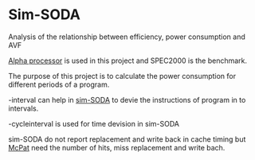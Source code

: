 # Sim-SODA
Analysis of the relationship between efficiency, power consumption and AVF


[Alpha processor](https://en.wikipedia.org/wiki/DEC_Alpha) is used in this project and SPEC2000 is the benchmark.

The purpose of this project is to calculate the power consumption for different periods of a program.

-interval can help in [sim-SODA](https://pdfs.semanticscholar.org/b490/7b8a9d4c597acf947246f401e3752f30ff0b.pdf) to devie the instructions of program in to intervals.

-cycleinterval is used for time devision in sim-SODA

sim-SODA do not report replacement and write back in cache timing but [McPat](https://www.hpl.hp.com/research/mcpat/) need the number of hits, miss replacement and write bach.
